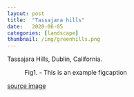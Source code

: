 ```yaml
---
layout: post
title:  "Tassajara hills"
date:   2020-06-05
categories: [landscape]
thumbnail: /img/greenhills.png
---
```


Tassajara Hills, Dublin, California.

<figure>
	<img src="{{site.baseurl}}/img/greenhills.png" alt="">
	<figcaption>Fig1. - This is an example figcaption</figcaption>
</figure>

[source image](https://www.tassajarahills.com/images/home/greenhills.jpg)
